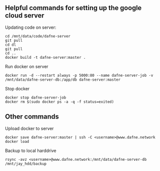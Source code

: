 ## Helpful commands for setting up the google cloud server


Updating code on server:
``` 
cd /mnt/data/code/dafne-server
git pull
cd dl
git pull
cd ..
docker build -t dafne-server:master .
``` 

Run docker on server
``` 
docker run -d --restart always -p 5000:80 --name dafne-server-job -v /mnt/data/dafne-server-db:/app/db dafne-server:master
``` 

Stop docker
```
docker stop dafne-server-job  
docker rm $(sudo docker ps -a -q -f status=exited)  
```


## Other commands

Upload docker to server
``` 
docker save dafne-server:master | ssh -C <username>@www.dafne.network docker load
``` 

Backup to local harddrive
``` 
rsync -avz <username>@www.dafne.network:/mnt/data/dafne-server-db /mnt/jay_hdd/backup
``` 
